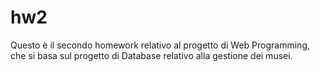 # hw2

Questo è il secondo homework relativo al progetto di Web Programming, che si basa sul progetto di Database relativo alla gestione dei musei.
